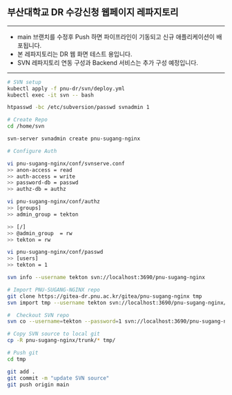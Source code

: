 ## 부산대학교 DR 수강신청 웹페이지 레파지토리


---
- main 브랜치를 수정후 Push 하면 파이프라인이 기동되고 신규 애플리케이션이 배포됩니다.
- 본 레파지토리는 DR 웹 화면 테스트 용입니다.
- SVN 레파지토리 연동 구성과 Backend 서비스는 추가 구성 예정입니다.

---

```bash
# SVN setup
kubectl apply -f pnu-dr/svn/deploy.yml
kubectl exec -it svn -- bash

htpasswd -bc /etc/subversion/passwd svnadmin 1

# Create Repo
cd /home/svn

svn-server svnadmin create pnu-sugang-nginx

# Configure Auth

vi pnu-sugang-nginx/conf/svnserve.conf
>> anon-access = read
>> auth-access = write
>> password-db = passwd
>> authz-db = authz

vi pnu-sugang-nginx/conf/authz
>> [groups]
>> admin_group = tekton

>> [/]
>> @admin_group  = rw
>> tekton = rw

vi pnu-sugang-nginx/conf/passwd
>> [users]
>> tekton = 1

svn info --username tekton svn://localhost:3690/pnu-sugang-nginx

# Import PNU-SUGANG-NGINX repo
git clone https://gitea-dr.pnu.ac.kr/gitea/pnu-sugang-nginx tmp
svn import tmp --username tekton svn://localhost:3690/pnu-sugang-nginx/trunk

#  Checkout SVN repo
svn co --username=tekton --password=1 svn://localhost:3690/pnu-sugang-nginx

# Copy SVN source to local git
cp -R pnu-sugang-nginx/trunk/* tmp/

# Push git
cd tmp

git add .
git commit -m "update SVN source"
git push origin main
```
